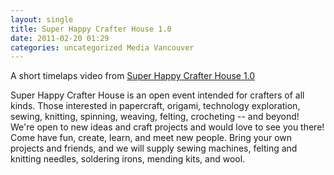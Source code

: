 ```yaml
---
layout: single
title: Super Happy Crafter House 1.0
date: 2011-02-20 01:29
categories: uncategorized Media Vancouver
---
```

A short timelaps video from <a href="http://vancouver.hackspace.ca/wp/2011/02/15/super-happy-crafter-house-i-saturday-february-19th/">Super Happy Crafter House 1.0</a>

Super Happy Crafter House is an open event intended for crafters of all kinds. Those interested in papercraft, origami, technology exploration, sewing, knitting, spinning, weaving, felting, crocheting -- and beyond! We're open to new ideas and craft projects and would love to see you there! Come have fun, create, learn, and meet new people. Bring your own projects and friends, and we will supply sewing machines, felting and knitting needles, soldering irons, mending kits, and wool.

<object classid="clsid:d27cdb6e-ae6d-11cf-96b8-444553540000" width="425" height="350" codebase="http://download.macromedia.com/pub/shockwave/cabs/flash/swflash.cab#version=6,0,40,0"><param name="src" value="http://www.youtube.com/v/IBhQr4Jh7sM" /><embed type="application/x-shockwave-flash" width="425" height="350" src="http://www.youtube.com/v/IBhQr4Jh7sM"></embed></object>
